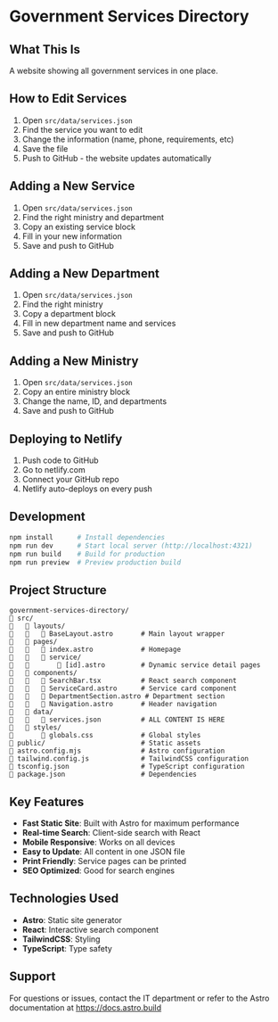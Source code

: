 # Government Services Directory

## What This Is
A website showing all government services in one place.

## How to Edit Services

1. Open `src/data/services.json`
2. Find the service you want to edit
3. Change the information (name, phone, requirements, etc)
4. Save the file
5. Push to GitHub - the website updates automatically

## Adding a New Service

1. Open `src/data/services.json`
2. Find the right ministry and department
3. Copy an existing service block
4. Fill in your new information
5. Save and push to GitHub

## Adding a New Department

1. Open `src/data/services.json`
2. Find the right ministry
3. Copy a department block
4. Fill in new department name and services
5. Save and push to GitHub

## Adding a New Ministry

1. Open `src/data/services.json`
2. Copy an entire ministry block
3. Change the name, ID, and departments
4. Save and push to GitHub

## Deploying to Netlify

1. Push code to GitHub
2. Go to netlify.com
3. Connect your GitHub repo
4. Netlify auto-deploys on every push

## Development

```bash
npm install      # Install dependencies
npm run dev      # Start local server (http://localhost:4321)
npm run build    # Build for production
npm run preview  # Preview production build
```

## Project Structure

```
government-services-directory/
   src/
      layouts/
         BaseLayout.astro       # Main layout wrapper
      pages/
         index.astro            # Homepage
         service/
             [id].astro         # Dynamic service detail pages
      components/
         SearchBar.tsx          # React search component
         ServiceCard.astro      # Service card component
         DepartmentSection.astro # Department section
         Navigation.astro       # Header navigation
      data/
         services.json          # ALL CONTENT IS HERE
      styles/
          globals.css            # Global styles
   public/                        # Static assets
   astro.config.mjs               # Astro configuration
   tailwind.config.js             # TailwindCSS configuration
   tsconfig.json                  # TypeScript configuration
   package.json                   # Dependencies
```

## Key Features

- **Fast Static Site**: Built with Astro for maximum performance
- **Real-time Search**: Client-side search with React
- **Mobile Responsive**: Works on all devices
- **Easy to Update**: All content in one JSON file
- **Print Friendly**: Service pages can be printed
- **SEO Optimized**: Good for search engines

## Technologies Used

- **Astro**: Static site generator
- **React**: Interactive search component
- **TailwindCSS**: Styling
- **TypeScript**: Type safety

## Support

For questions or issues, contact the IT department or refer to the Astro documentation at https://docs.astro.build
